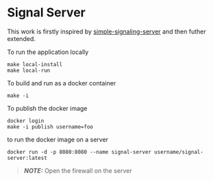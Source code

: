 # Signal Server

This work is firstly inspired by [simple-signaling-server](https://www.100ms.live/blog/webrtc-python-react-app) and then futher extended.

To run the application locally

```shell
make local-install
make local-run
```

To build and run as a docker container
```shell
make -i
```

To publish the docker image
```shell
docker login
make -i publish username=foo
```

to run the docker image on a server
```shell
docker run -d -p 8080:8080 --name signal-server username/signal-server:latest
```

> **_NOTE:_**  Open the firewall on the server